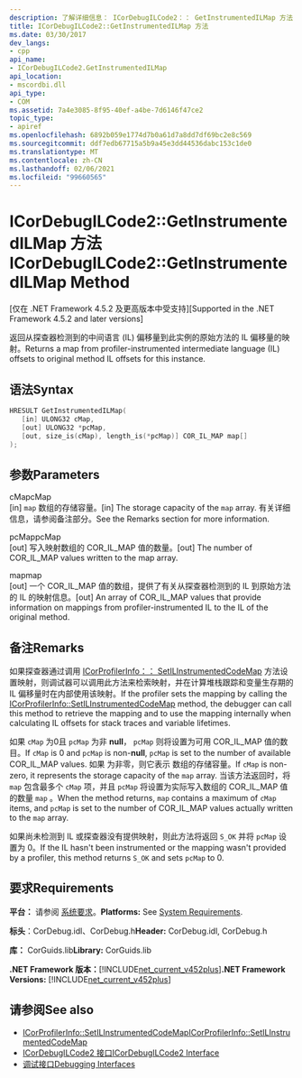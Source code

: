 ```yaml
---
description: 了解详细信息： ICorDebugILCode2：： GetInstrumentedILMap 方法
title: ICorDebugILCode2::GetInstrumentedILMap 方法
ms.date: 03/30/2017
dev_langs:
- cpp
api_name:
- ICorDebugILCode2.GetInstrumentedILMap
api_location:
- mscordbi.dll
api_type:
- COM
ms.assetid: 7a4e3085-8f95-40ef-a4be-7d6146f47ce2
topic_type:
- apiref
ms.openlocfilehash: 6892b059e1774d7b0a61d7a8dd7df69bc2e8c569
ms.sourcegitcommit: ddf7edb67715a5b9a45e3dd44536dabc153c1de0
ms.translationtype: MT
ms.contentlocale: zh-CN
ms.lasthandoff: 02/06/2021
ms.locfileid: "99660565"
---
```

# <a name="icordebugilcode2getinstrumentedilmap-method"></a><span data-ttu-id="5bdf4-103">ICorDebugILCode2::GetInstrumentedILMap 方法</span><span class="sxs-lookup"><span data-stu-id="5bdf4-103">ICorDebugILCode2::GetInstrumentedILMap Method</span></span>

<span data-ttu-id="5bdf4-104">[仅在 .NET Framework 4.5.2 及更高版本中受支持]</span><span class="sxs-lookup"><span data-stu-id="5bdf4-104">[Supported in the .NET Framework 4.5.2 and later versions]</span></span>  
  
 <span data-ttu-id="5bdf4-105">返回从探查器检测到的中间语言 (IL) 偏移量到此实例的原始方法的 IL 偏移量的映射。</span><span class="sxs-lookup"><span data-stu-id="5bdf4-105">Returns a map from profiler-instrumented intermediate language (IL) offsets to original method IL offsets for this instance.</span></span>  
  
## <a name="syntax"></a><span data-ttu-id="5bdf4-106">语法</span><span class="sxs-lookup"><span data-stu-id="5bdf4-106">Syntax</span></span>  
  
```cpp
HRESULT GetInstrumentedILMap(  
   [in] ULONG32 cMap,  
   [out] ULONG32 *pcMap,  
   [out, size_is(cMap), length_is(*pcMap)] COR_IL_MAP map[]  
);  
```  
  
## <a name="parameters"></a><span data-ttu-id="5bdf4-107">参数</span><span class="sxs-lookup"><span data-stu-id="5bdf4-107">Parameters</span></span>  

 <span data-ttu-id="5bdf4-108">cMap</span><span class="sxs-lookup"><span data-stu-id="5bdf4-108">cMap</span></span>  
 <span data-ttu-id="5bdf4-109">[in] `map` 数组的存储容量。</span><span class="sxs-lookup"><span data-stu-id="5bdf4-109">[in] The storage capacity of the `map` array.</span></span> <span data-ttu-id="5bdf4-110">有关详细信息，请参阅备注部分。</span><span class="sxs-lookup"><span data-stu-id="5bdf4-110">See the Remarks section for more information.</span></span>  
  
 <span data-ttu-id="5bdf4-111">pcMap</span><span class="sxs-lookup"><span data-stu-id="5bdf4-111">pcMap</span></span>  
 <span data-ttu-id="5bdf4-112">[out] 写入映射数组的 COR_IL_MAP 值的数量。</span><span class="sxs-lookup"><span data-stu-id="5bdf4-112">[out] The number of COR_IL_MAP values written to the map array.</span></span>  
  
 <span data-ttu-id="5bdf4-113">map</span><span class="sxs-lookup"><span data-stu-id="5bdf4-113">map</span></span>  
 <span data-ttu-id="5bdf4-114">[out] 一个 COR_IL_MAP 值的数组，提供了有关从探查器检测到的 IL 到原始方法的 IL 的映射信息。</span><span class="sxs-lookup"><span data-stu-id="5bdf4-114">[out] An array of COR_IL_MAP values that provide information on mappings from profiler-instrumented IL to the IL of the original method.</span></span>  
  
## <a name="remarks"></a><span data-ttu-id="5bdf4-115">备注</span><span class="sxs-lookup"><span data-stu-id="5bdf4-115">Remarks</span></span>  

 <span data-ttu-id="5bdf4-116">如果探查器通过调用 [ICorProfilerInfo：： SetILInstrumentedCodeMap](../profiling/icorprofilerinfo-setilinstrumentedcodemap-method.md) 方法设置映射，则调试器可以调用此方法来检索映射，并在计算堆栈跟踪和变量生存期的 IL 偏移量时在内部使用该映射。</span><span class="sxs-lookup"><span data-stu-id="5bdf4-116">If the profiler sets the mapping by calling the [ICorProfilerInfo::SetILInstrumentedCodeMap](../profiling/icorprofilerinfo-setilinstrumentedcodemap-method.md) method, the debugger can call this method to retrieve the mapping and to use the mapping internally when calculating IL offsets for stack traces and variable lifetimes.</span></span>  
  
 <span data-ttu-id="5bdf4-117">如果 `cMap` 为0且 `pcMap` 为非 **null**， `pcMap` 则将设置为可用 COR_IL_MAP 值的数目。</span><span class="sxs-lookup"><span data-stu-id="5bdf4-117">If `cMap` is 0 and `pcMap` is non-**null**, `pcMap` is set to the number of available COR_IL_MAP values.</span></span> <span data-ttu-id="5bdf4-118">如果  为非零，则它表示  数组的存储容量。</span><span class="sxs-lookup"><span data-stu-id="5bdf4-118">If `cMap` is non-zero, it represents the storage capacity of the `map` array.</span></span> <span data-ttu-id="5bdf4-119">当该方法返回时，将 `map` 包含最多个 `cMap` 项，并且 `pcMap` 将设置为实际写入数组的 COR_IL_MAP 值的数量 `map` 。</span><span class="sxs-lookup"><span data-stu-id="5bdf4-119">When the method returns, `map` contains a maximum of `cMap` items, and `pcMap` is set to the number of COR_IL_MAP values actually written to the `map` array.</span></span>  
  
 <span data-ttu-id="5bdf4-120">如果尚未检测到 IL 或探查器没有提供映射，则此方法将返回 `S_OK` 并将 `pcMap` 设置为 0。</span><span class="sxs-lookup"><span data-stu-id="5bdf4-120">If the IL hasn't been instrumented or the mapping wasn't provided by a profiler, this method returns `S_OK` and sets `pcMap` to 0.</span></span>  
  
## <a name="requirements"></a><span data-ttu-id="5bdf4-121">要求</span><span class="sxs-lookup"><span data-stu-id="5bdf4-121">Requirements</span></span>  

 <span data-ttu-id="5bdf4-122">**平台：** 请参阅 [系统要求](../../get-started/system-requirements.md)。</span><span class="sxs-lookup"><span data-stu-id="5bdf4-122">**Platforms:** See [System Requirements](../../get-started/system-requirements.md).</span></span>  
  
 <span data-ttu-id="5bdf4-123">**标头**：CorDebug.idl、CorDebug.h</span><span class="sxs-lookup"><span data-stu-id="5bdf4-123">**Header:** CorDebug.idl, CorDebug.h</span></span>  
  
 <span data-ttu-id="5bdf4-124">**库：** CorGuids.lib</span><span class="sxs-lookup"><span data-stu-id="5bdf4-124">**Library:** CorGuids.lib</span></span>  
  
 <span data-ttu-id="5bdf4-125">**.NET Framework 版本：**[!INCLUDE[net_current_v452plus](../../../../includes/net-current-v452plus-md.md)]</span><span class="sxs-lookup"><span data-stu-id="5bdf4-125">**.NET Framework Versions:** [!INCLUDE[net_current_v452plus](../../../../includes/net-current-v452plus-md.md)]</span></span>  
  
## <a name="see-also"></a><span data-ttu-id="5bdf4-126">请参阅</span><span class="sxs-lookup"><span data-stu-id="5bdf4-126">See also</span></span>

- [<span data-ttu-id="5bdf4-127">ICorProfilerInfo::SetILInstrumentedCodeMap</span><span class="sxs-lookup"><span data-stu-id="5bdf4-127">ICorProfilerInfo::SetILInstrumentedCodeMap</span></span>](../profiling/icorprofilerinfo-setilinstrumentedcodemap-method.md)
- [<span data-ttu-id="5bdf4-128">ICorDebugILCode2 接口</span><span class="sxs-lookup"><span data-stu-id="5bdf4-128">ICorDebugILCode2 Interface</span></span>](icordebugilcode2-interface.md)
- [<span data-ttu-id="5bdf4-129">调试接口</span><span class="sxs-lookup"><span data-stu-id="5bdf4-129">Debugging Interfaces</span></span>](debugging-interfaces.md)
